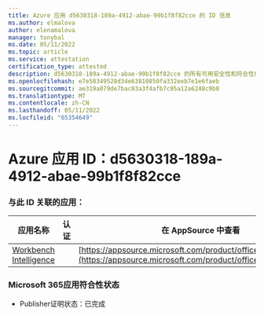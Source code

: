 ```yaml
---
title: Azure 应用 d5630318-189a-4912-abae-99b1f8f82cce 的 ID 信息
ms.author: elmalova
author: elenamalova
manager: tonybal
ms.date: 05/11/2022
ms.topic: article
ms.service: attestation
certification_type: attested
description: d5630318-189a-4912-abae-99b1f8f82cce 的所有可用安全性和符合性信息。
ms.openlocfilehash: e7e58349528d34e63810850fa332eeb7e1e6faeb
ms.sourcegitcommit: ae319a079de7bac03a3f4afb7c95a12a6248c9b0
ms.translationtype: MT
ms.contentlocale: zh-CN
ms.lasthandoff: 05/11/2022
ms.locfileid: "65354649"
---
```

# <a name="azure-app-id-d5630318-189a-4912-abae-99b1f8f82cce"></a>Azure 应用 ID：d5630318-189a-4912-abae-99b1f8f82cce


### <a name="apps-associated-with-this-id"></a>与此 ID 关联的应用：
| **应用名称** | **认证** | **在 AppSource 中查看** |
|--------------|---------------|-----------------------|
| [Workbench Intelligence](../forward/WA200002705.md) |  | [https://appsource.microsoft.com/product/office/WA200002705](https://appsource.microsoft.com/product/office/WA200002705) |

### <a name="microsoft-365-app-compliance-status"></a>Microsoft 365应用符合性状态
- Publisher证明状态：已完成
